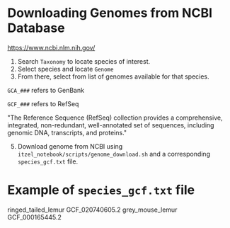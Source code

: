 # Downloading Genomes from NCBI Database

https://www.ncbi.nlm.nih.gov/

1. Search ```Taxonomy``` to locate species of interest.
2. Select species and locate ```Genome```
3. From there, select from list of genomes available for that species.

```GCA_###``` refers to GenBank

```GCF_###``` refers to RefSeq 

"The Reference Sequence (RefSeq) collection provides a comprehensive, integrated, non-redundant, well-annotated set of sequences, including genomic DNA, transcripts, and proteins."

5. Download genome from NCBI using ```itzel_notebook/scripts/genome_download.sh``` and a corresponding ```species_gcf.txt``` file.


# Example of ```species_gcf.txt``` file
ringed_tailed_lemur  GCF_020740605.2
grey_mouse_lemur  GCF_000165445.2
